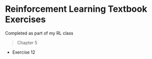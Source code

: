 # Reinforcement Learning Textbook Exercises
Completed as part of my RL class

> Chapter 5
- Exercise 12
